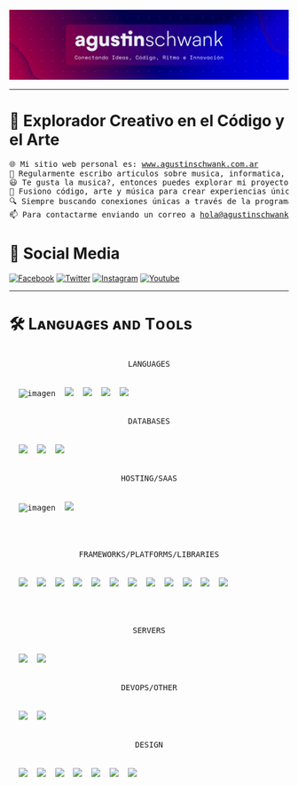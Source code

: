 <!-- Banner -->
![Banner](./main/banner_agustinschwank.png)
<!-- end Banner -->
<hr/>
<!-- About Me -->
<h1 align="left">🚀 Explorador Creativo en el Código y el Arte</h1>
<pre>
🌐 Mi sitio web personal es: <a href="https://agustinschwank.com.ar" target="_blank" alt="sitio web oficial">www.agustinschwank.com.ar</a>
📝 Regularmente escribo articulos sobre musica, informatica, tutoriales, entre otros.
😃 Te gusta la musica?, entonces puedes explorar mi proyecto más antiguo en: <a href="https://vivramos.com" target="_blank" alt="sitio web de vivramos">www.vivramos.com</a>
🎨 Fusiono código, arte y música para crear experiencias únicas.
🔍 Siempre buscando conexiones únicas a través de la programación y el diseño.
📫 Para contactarme enviando un correo a <a href="mailto:hola@agustinschwank.com.ar" alt="enviar correo electronico">hola@agustinschwank.com.ar</a>
</pre>
<!-- End About Me -->
<!-- Social Media -->
<h1 align="left">🚀 Social Media</h1>

[![Facebook](https://img.shields.io/badge/-FACEBOOK-%231877F2?style=for-the-badge&logo=facebook&logoColor=white)](https://facebook.com/agustinschwank) 
[![Twitter](https://img.shields.io/badge/-X%20(Twitter)-%23000000?style=for-the-badge&logo=x&logoColor=white)](https://twitter.com/agustinschwank) 
[![Instagram](https://img.shields.io/badge/-INSTAGRAM-%23E4405F?style=for-the-badge&logo=instagram&logoColor=white)](https://instagram.com/agustinschwank) 
[![Youtube](https://img.shields.io/badge/-YOUTUBE-%23FF0000?style=for-the-badge&logo=youtube&logoColor=white)](https://youtube.com/@agustinschwank) 
<!-- End Socials Media -->
<hr/>
<!-- Languages and Tools Section -->
<h1 align="left">🛠️ Lᴀɴɢᴜᴀɢᴇs ᴀɴᴅ Tᴏᴏʟs</h1> 
<!-- Section -->
<div align="center">
  <kbd>
    <br/>
    <div align="center">
      <kbd>LANGUAGES</kbd>
    </div>
    <br/><br/>
    <div align="left">&emsp;
      <img width="40px" src="https://skillicons.dev/icons?i=html" alt="imagen" title="imagen master" />&nbsp;
      <img width="40px" src="https://skillicons.dev/icons?i=css" />&ensp;
      <img width="40px" src="https://skillicons.dev/icons?i=js" />&ensp;
      <img width="40px" src="https://skillicons.dev/icons?i=php" />&ensp;
      <img width="40px" src="https://skillicons.dev/icons?i=powershell" />&emsp;
    </div>
    <br/>
  </kbd>
   &emsp;
  <kbd>
    <br/>
    <div align="center">
      <kbd>DATABASES</kbd>
    </div>
    <br/><br/>
    <div align="left">&emsp;
      <img width="40px" src="https://skillicons.dev/icons?i=mysql" />&ensp;
      <img width="40px" src="https://skillicons.dev/icons?i=mongodb" />&ensp;
      <img width="40px" src="https://skillicons.dev/icons?i=sqlite" />&emsp;
    </div>
    <br/>
  </kbd>
  &emsp;
  <kbd>
    <br/>
    <div align="center">
      <kbd>HOSTING/SAAS</kbd>
    </div>
    <br/><br/>
    <div align="left">&emsp;
      <img width="40px" src="https://skillicons.dev/icons?i=cloudflare" alt="imagen" title="imagen master" />&nbsp;
      <img width="40px" src="https://s3-symbol-logo.tradingview.com/ovh-groupe--600.png" />&emsp;
    </div>
    <br/>
  </kbd>
  <br/><br/>
  <kbd>
    <br/>
    <div align="center">
      <kbd>FRAMEWORKS/PLATFORMS/LIBRARIES</kbd>
    </div>
    <br/><br/>
    <div align="left">&emsp;
      <img width="40px" src="https://skillicons.dev/icons?i=bootstrap" />&nbsp;
      <img width="40px" src="https://skillicons.dev/icons?i=jquery" />&ensp;
      <img width="40px" src="https://skillicons.dev/icons?i=laravel" />&ensp;
      <img width="40px" src="https://cdn.jsdelivr.net/gh/devicons/devicon/icons/npm/npm-original-wordmark.svg" />&ensp;
      <img width="40px" src="https://pbs.twimg.com/profile_images/1495544699410653190/Vb675Xa3_400x400.jpg" />&ensp;
      <img width="40px" src="https://cdn.worldvectorlogo.com/logos/strapi-2.svg"/>&ensp;
      <img width="40px" src="https://skillicons.dev/icons?i=nextjs" />&ensp;
      <img width="40px" src="https://skillicons.dev/icons?i=nodejs" />&ensp;
      <img width="40px" src="https://skillicons.dev/icons?i=astro" />&ensp;
      <img width="40px" src="https://skillicons.dev/icons?i=react" />&ensp;
      <img width="40px" src="https://skillicons.dev/icons?i=sass" />&ensp;
      <img width="40px" src="https://skillicons.dev/icons?i=wordpress" />&emsp;
    </div>
    <br/>
  </kbd>
   <br/><br/>
  <kbd>
    <br/>
    <div align="center">
      <kbd>SERVERS</kbd>
    </div>
    <br/><br/>
    <div align="left">&emsp;
      <img width="40px" src="https://cdn.jsdelivr.net/gh/devicons/devicon/icons/apache/apache-original.svg" />&nbsp;
      <img width="40px" src="https://skillicons.dev/icons?i=nginx" />&emsp;
    </div>
    <br/>
  </kbd>
   &emsp;
  <kbd>
    <br/>
    <div align="center">
      <kbd>DEVOPS/OTHER</kbd>
    </div>
    <br/><br/>
    <div align="left">&emsp;
      <img width="40px" src="https://skillicons.dev/icons?i=docker" />&nbsp;
      <img width="40px" src="https://skillicons.dev/icons?i=postman" />&emsp;
    </div>
    <br/>
  </kbd>
  &emsp;
  <kbd>
    <br/>
    <div align="center">
      <kbd>DESIGN</kbd>
    </div>
    <br/><br/>
    <div align="left">&emsp;
      <img width="40px" src="https://skillicons.dev/icons?i=ae" />&nbsp;
      <img width="40px" src="https://skillicons.dev/icons?i=ps" />&ensp;
      <img width="40px" src="https://skillicons.dev/icons?i=au" />&ensp;
      <img width="40px" src="https://skillicons.dev/icons?i=ai" />&ensp;
      <img width="40px" src="https://skillicons.dev/icons?i=xd" />&ensp;
      <img width="40px" src="https://skillicons.dev/icons?i=pr" />&ensp;
      <img width="40px" src="https://cdn.jsdelivr.net/gh/devicons/devicon/icons/canva/canva-original.svg" />&emsp;
    </div>
    <br/>
  </kbd>
</div>
